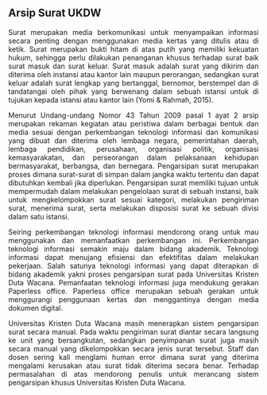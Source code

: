 ## Arsip Surat UKDW

<p align="justify">Surat merupakan media berkomunikasi untuk menyampaikan informasi secara penting dengan menggunakan media kertas yang ditulis atau di ketik. Surat merupakan bukti hitam di atas putih yang memiliki kekuatan hukum, sehingga perlu dilakukan penanganan khusus terhadap surat baik surat masuk dan surat keluar. Surat masuk adalah surat yang dikirim dan diterima oleh instansi atau kantor lain maupun perorangan, sedangkan surat keluar adalah surat lengkap yang bertanggal, bernomor, berstempel dan di tandatangai oleh pihak yang berwenang dalam sebuah istansi untuk di tujukan kepada istansi atau kantor lain (Yomi & Rahmah, 2015).</p>

<p align="justify">Menurut Undang-undang Nomor 43 Tahun 2009 pasal 1 ayat 2 arsip merupakan rekaman kegiatan atau peristiwa dalam berbagai bentuk dan media sesuai dengan perkembangan teknologi informasi dan komunikasi yang dibuat dan diterima oleh lembaga negara, pemerintahan daerah, lembaga pendidikan, perusahaan, organisasi politik, organisasi kemasyarakatan, dan perseorangan dalam pelaksanaan kehidupan bermasyarakat, berbangsa, dan bernegara. Pengarsipan surat merupakan proses dimana surat-surat di simpan dalam jangka waktu tertentu dan dapat dibutuhkan kembali jika diperlukan. Pengarsipan surat memiliki tujuan untuk mempermudah dalam melakukan pengelolaan surat di sebuah instansi, baik untuk mengkelompokkan surat sesuai kategori, melakukan pengiriman surat, menerima surat, serta melakukan disposisi surat ke sebuah divisi dalam satu istansi.</p>

<p align="justify">Seiring perkembangan teknologi informasi mendorong orang untuk mau menggunakan dan memanfaatkan perkembangan ini. Perkembangan teknologi informasi semakin maju dalam bidang akademik. Teknologi informasi dapat menujang efisiensi dan efektifitas dalam melakukan pekerjaan. Salah satunya teknologi informasi yang dapat diterapkan di bidang akademik yakni proses pengarsipan surat pada Universitas Kristen Duta Wacana. Pemanfaatan teknologi informasi juga mendukung gerakan Paperless office. Paperless office merupakan sebuah gerakan untuk menggurangi penggunaan kertas dan menggantinya dengan media dokumen digital.</p>

<p align="justify">Universitas Kristen Duta Wacana masih menerapkan sistem pengarsipan surat secara manual. Pada waktu pengiriman surat diantar secara langsung ke unit yang bersangkutan, sedangkan penyimpanan surat juga masih secara manual yang dikelompokkan secara jenis surat tersebut. Staff dan dosen sering kali menglami human error dimana surat yang diterima mengalami kerusakan atau surat tidak diterima secara benar. Terhadap permasalahan di atas mendorong penulis untuk merancang sistem pengarsipan khusus Universitas Kristen Duta Wacana.</p>
